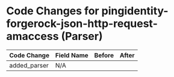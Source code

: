 # Code Changes for pingidentity-forgerock-json-http-request-amaccess (Parser)

| Code Change | Field Name | Before | After |
|-------------|------------|--------|-------|
| added_parser | N/A |  |  |
